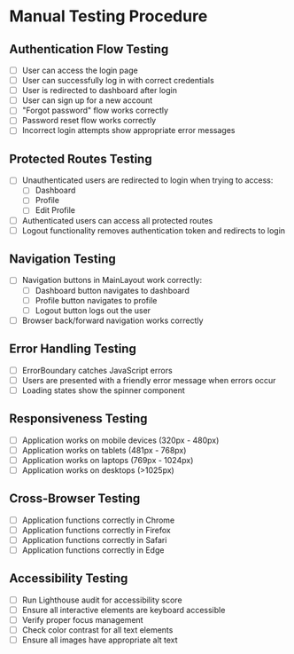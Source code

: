 # Manual Testing Procedure

## Authentication Flow Testing
- [ ] User can access the login page
- [ ] User can successfully log in with correct credentials
- [ ] User is redirected to dashboard after login
- [ ] User can sign up for a new account
- [ ] "Forgot password" flow works correctly
- [ ] Password reset flow works correctly
- [ ] Incorrect login attempts show appropriate error messages

## Protected Routes Testing
- [ ] Unauthenticated users are redirected to login when trying to access:
  - [ ] Dashboard
  - [ ] Profile
  - [ ] Edit Profile
- [ ] Authenticated users can access all protected routes
- [ ] Logout functionality removes authentication token and redirects to login

## Navigation Testing
- [ ] Navigation buttons in MainLayout work correctly:
  - [ ] Dashboard button navigates to dashboard
  - [ ] Profile button navigates to profile
  - [ ] Logout button logs out the user
- [ ] Browser back/forward navigation works correctly

## Error Handling Testing
- [ ] ErrorBoundary catches JavaScript errors
- [ ] Users are presented with a friendly error message when errors occur
- [ ] Loading states show the spinner component

## Responsiveness Testing
- [ ] Application works on mobile devices (320px - 480px)
- [ ] Application works on tablets (481px - 768px)
- [ ] Application works on laptops (769px - 1024px)
- [ ] Application works on desktops (>1025px)

## Cross-Browser Testing
- [ ] Application functions correctly in Chrome
- [ ] Application functions correctly in Firefox
- [ ] Application functions correctly in Safari
- [ ] Application functions correctly in Edge

## Accessibility Testing
- [ ] Run Lighthouse audit for accessibility score
- [ ] Ensure all interactive elements are keyboard accessible
- [ ] Verify proper focus management
- [ ] Check color contrast for all text elements
- [ ] Ensure all images have appropriate alt text
